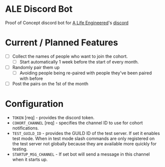 # ALE Discord Bot

Proof of Concept discord bot for [A Life Engineered](https://www.youtube.com/@ALifeEngineered)'s [discord](https://discord.gg/HFVMbQgRJJ)

# Current / Planned Features

- [ ] Collect the names of people who want to join the cohort.
  - [ ] Start automatically 1 week before the start of every month.
- [ ] Randomly pair them up
  - [ ] Avoiding people being re-paired with people they've been paired with before
- [ ] Post the pairs on the 1st of the month

# Configuration

- `TOKEN` [req] - provides the discord token.
- `COHORT_CHANNEL` [req] - specifies the channel ID to use for cohort notifications.
- `TEST_GUILD_ID` - provides the GUILD ID of the test server.
  If set it enables test mode.
  When in test mode slash commands are only registered on the test server not globally because they are available more quickly for testing.
- `STARTUP_MSG_CHANNEL` - If set bot will send a message in this channel when it starts up.
